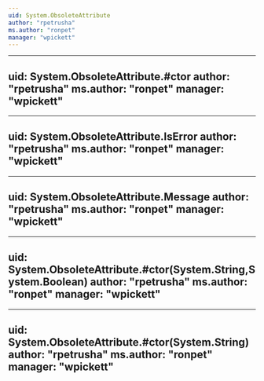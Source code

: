 ```yaml
---
uid: System.ObsoleteAttribute
author: "rpetrusha"
ms.author: "ronpet"
manager: "wpickett"
---
```


---
uid: System.ObsoleteAttribute.#ctor
author: "rpetrusha"
ms.author: "ronpet"
manager: "wpickett"
---

---
uid: System.ObsoleteAttribute.IsError
author: "rpetrusha"
ms.author: "ronpet"
manager: "wpickett"
---

---
uid: System.ObsoleteAttribute.Message
author: "rpetrusha"
ms.author: "ronpet"
manager: "wpickett"
---

---
uid: System.ObsoleteAttribute.#ctor(System.String,System.Boolean)
author: "rpetrusha"
ms.author: "ronpet"
manager: "wpickett"
---

---
uid: System.ObsoleteAttribute.#ctor(System.String)
author: "rpetrusha"
ms.author: "ronpet"
manager: "wpickett"
---

